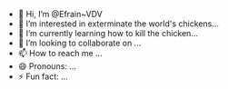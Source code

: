 - 👋 Hi, I’m @Efrain~VDV
- 👀 I’m interested in exterminate the world's chickens...
- 🌱 I’m currently learning how to kill the chicken...
- 💞️ I’m looking to collaborate on ...
- 📫 How to reach me ...
- 😄 Pronouns: ...
- ⚡ Fun fact: ...

<!---
EfrainVanDerVeer/EfrainVanDerVeer is a ✨ special ✨ repository because its `README.md` (this file) appears on your GitHub profile.
You can click the Preview link to take a look at your changes.
--->
